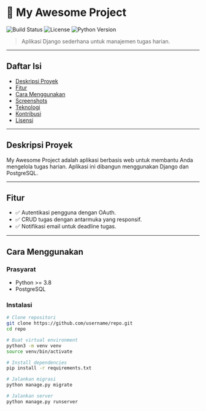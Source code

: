 # 🚀 My Awesome Project

![Build Status](https://img.shields.io/badge/build-passing-brightgreen)
![License](https://img.shields.io/badge/license-MIT-blue)
![Python Version](https://img.shields.io/badge/python-3.8%20%7C%203.9%20%7C%203.10-blue)

> Aplikasi Django sederhana untuk manajemen tugas harian.

---

## Daftar Isi

- [Deskripsi Proyek](#deskripsi-proyek)
- [Fitur](#fitur)
- [Cara Menggunakan](#cara-menggunakan)
- [Screenshots](#screenshots)
- [Teknologi](#teknologi)
- [Kontribusi](#kontribusi)
- [Lisensi](#lisensi)

---

## Deskripsi Proyek

My Awesome Project adalah aplikasi berbasis web untuk membantu Anda mengelola tugas harian. Aplikasi ini dibangun menggunakan Django dan PostgreSQL.

---

## Fitur

- ✅ Autentikasi pengguna dengan OAuth.
- ✅ CRUD tugas dengan antarmuka yang responsif.
- ✅ Notifikasi email untuk deadline tugas.

---

## Cara Menggunakan

### Prasyarat

- Python >= 3.8
- PostgreSQL

### Instalasi

```bash
# Clone repositori
git clone https://github.com/username/repo.git
cd repo

# Buat virtual environment
python3 -m venv venv
source venv/bin/activate

# Install dependencies
pip install -r requirements.txt

# Jalankan migrasi
python manage.py migrate

# Jalankan server
python manage.py runserver
